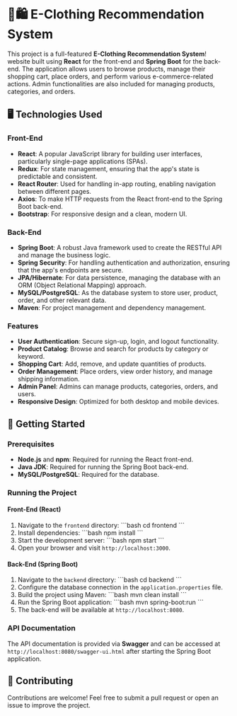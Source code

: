 
# 👗🛍️ E-Clothing Recommendation System
This project is a full-featured **E-Clothing Recommendation System**! website built using **React** for the front-end and **Spring Boot** for the back-end. The application allows users to browse products, manage their shopping cart, place orders, and perform various e-commerce-related actions. Admin functionalities are also included for managing products, categories, and orders.

## 🖥️ Technologies Used

### Front-End
- **React**: A popular JavaScript library for building user interfaces, particularly single-page applications (SPAs).
- **Redux**: For state management, ensuring that the app's state is predictable and consistent.
- **React Router**: Used for handling in-app routing, enabling navigation between different pages.
- **Axios**: To make HTTP requests from the React front-end to the Spring Boot back-end.
- **Bootstrap**: For responsive design and a clean, modern UI.

### Back-End
- **Spring Boot**: A robust Java framework used to create the RESTful API and manage the business logic.
- **Spring Security**: For handling authentication and authorization, ensuring that the app's endpoints are secure.
- **JPA/Hibernate**: For data persistence, managing the database with an ORM (Object Relational Mapping) approach.
- **MySQL/PostgreSQL**: As the database system to store user, product, order, and other relevant data.
- **Maven**: For project management and dependency management.

### Features
- **User Authentication**: Secure sign-up, login, and logout functionality.
- **Product Catalog**: Browse and search for products by category or keyword.
- **Shopping Cart**: Add, remove, and update quantities of products.
- **Order Management**: Place orders, view order history, and manage shipping information.
- **Admin Panel**: Admins can manage products, categories, orders, and users.
- **Responsive Design**: Optimized for both desktop and mobile devices.

## 🚀 Getting Started

### Prerequisites
- **Node.js** and **npm**: Required for running the React front-end.
- **Java JDK**: Required for running the Spring Boot back-end.
- **MySQL/PostgreSQL**: Required for the database.

### Running the Project

#### Front-End (React)
1. Navigate to the `frontend` directory:
   \`\`\`bash
   cd frontend
   \`\`\`
2. Install dependencies:
   \`\`\`bash
   npm install
   \`\`\`
3. Start the development server:
   \`\`\`bash
   npm start
   \`\`\`
4. Open your browser and visit `http://localhost:3000`.

#### Back-End (Spring Boot)
1. Navigate to the `backend` directory:
   \`\`\`bash
   cd backend
   \`\`\`
2. Configure the database connection in the `application.properties` file.
3. Build the project using Maven:
   \`\`\`bash
   mvn clean install
   \`\`\`
4. Run the Spring Boot application:
   \`\`\`bash
   mvn spring-boot:run
   \`\`\`
5. The back-end will be available at `http://localhost:8080`.

### API Documentation
The API documentation is provided via **Swagger** and can be accessed at `http://localhost:8080/swagger-ui.html` after starting the Spring Boot application.

## 🤝 Contributing
Contributions are welcome! Feel free to submit a pull request or open an issue to improve the project.


